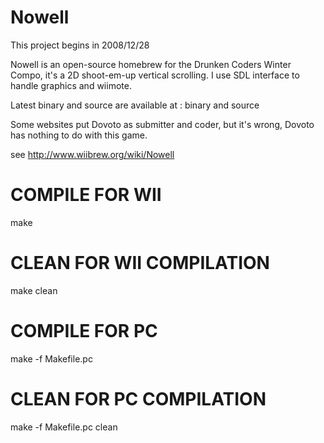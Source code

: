 # Nowell

This project begins in 2008/12/28

Nowell is an open-source homebrew for the Drunken Coders Winter Compo, it's a 2D shoot-em-up vertical scrolling. I use SDL interface to handle graphics and wiimote.

Latest binary and source are available at : binary and source

Some websites put Dovoto as submitter and coder, but it's wrong, Dovoto has nothing to do with this game.

see http://www.wiibrew.org/wiki/Nowell


COMPILE FOR WII
===============
make

CLEAN FOR WII COMPILATION
=========================
make clean

COMPILE FOR PC
==============
make -f Makefile.pc

CLEAN FOR PC COMPILATION
========================
make -f Makefile.pc clean

